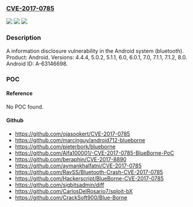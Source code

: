### [CVE-2017-0785](https://cve.mitre.org/cgi-bin/cvename.cgi?name=CVE-2017-0785)
![](https://img.shields.io/static/v1?label=Product&message=Android&color=blue)
![](https://img.shields.io/static/v1?label=Version&message=n%2Fa&color=blue)
![](https://img.shields.io/static/v1?label=Vulnerability&message=Information%20disclosure&color=brighgreen)

### Description

A information disclosure vulnerability in the Android system (bluetooth). Product: Android. Versions: 4.4.4, 5.0.2, 5.1.1, 6.0, 6.0.1, 7.0, 7.1.1, 7.1.2, 8.0. Android ID: A-63146698.

### POC

#### Reference
No POC found.

#### Github
- https://github.com/ojasookert/CVE-2017-0785
- https://github.com/marcinguy/android712-blueborne
- https://github.com/pieterbork/blueborne
- https://github.com/Alfa100001/-CVE-2017-0785-BlueBorne-PoC
- https://github.com/beraphin/CVE-2017-8890
- https://github.com/aymankhalfatni/CVE-2017-0785
- https://github.com/RavSS/Bluetooth-Crash-CVE-2017-0785
- https://github.com/Hackerscript/BlueBorne-CVE-2017-0785
- https://github.com/sigbitsadmin/diff
- https://github.com/CarlosDelRosario7/sploit-bX
- https://github.com/CrackSoft900/Blue-Borne

